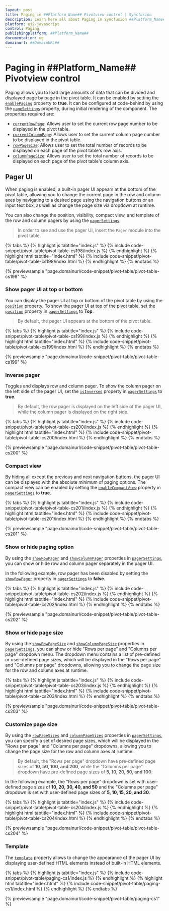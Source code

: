 ```yaml
---
layout: post
title: Paging in ##Platform_Name## Pivotview control | Syncfusion
description: Learn here all about Paging in Syncfusion ##Platform_Name## Pivotview control of Syncfusion Essential JS 2 and more.
platform: ej2-javascript
control: Paging 
publishingplatform: ##Platform_Name##
documentation: ug
domainurl: ##DomainURL##
---
```


# Paging in ##Platform_Name## Pivotview control

Paging allows you to load large amounts of data that can be divided and displayed page by page in the pivot table. It can be enabled by setting the [`enablePaging`](https://ej2.syncfusion.com/javascript/documentation/api/pivotview#enablepaging) property to **true**. It can be configured at code-behind by using the [`pageSettings`](https://ej2.syncfusion.com/javascript/documentation/api/pivotview#pagesettings) property, during initial rendering of the component. The properties required are:

* [`currentRowPage`](https://ej2.syncfusion.com/javascript/documentation/api/pivotview/pageSettings/#currentrowpage): Allows user to set the current row page number to be displayed in the pivot table.
* [`currentColumnPage`](https://ej2.syncfusion.com/javascript/documentation/api/pivotview/pageSettings/#currentcolumnpage): Allows user to set the current column page number to be displayed in the pivot table.
* [`rowPageSize`](https://ej2.syncfusion.com/javascript/documentation/api/pivotview/pageSettings/#rowpagesize): Allows user to set the total number of records to be displayed on each page of the pivot table's row axis.
* [`columnPageSize`](https://ej2.syncfusion.com/javascript/documentation/api/pivotview/pageSettings/#columnpagesize): Allows user to set the total number of records to be displayed on each page of the pivot table's column axis.

## Pager UI

When paging is enabled, a built-in pager UI appears at the bottom of the pivot table, allowing you to change the current page in the row and column axes by navigating to a desired page using the navigation buttons or an input text box, as well as change the page size via dropdown at runtime.

You can also change the position, visibility, compact view, and template of the row and column pagers by using the [`pagerSettings`](https://ej2.syncfusion.com/javascript/documentation/api/pivotview#pagersettings).

> In order to see and use the pager UI, insert the `Pager` module into the pivot table.

{% tabs %}
{% highlight js tabtitle="index.js" %}
{% include code-snippet/pivot-table/pivot-table-cs198/index.js %}
{% endhighlight %}
{% highlight html tabtitle="index.html" %}
{% include code-snippet/pivot-table/pivot-table-cs198/index.html %}
{% endhighlight %}
{% endtabs %}
        
{% previewsample "page.domainurl/code-snippet/pivot-table/pivot-table-cs198" %}

### Show pager UI at top or bottom

You can display the pager UI at top or bottom of the pivot table by using the [`position`](https://ej2.syncfusion.com/javascript/documentation/api/pivotview/pagerSettings/#position) property. To show the pager UI at top of the pivot table, set the [`position`](https://ej2.syncfusion.com/javascript/documentation/api/pivotview/pagerSettings/#position) property in [`pagerSettings`](https://ej2.syncfusion.com/javascript/documentation/api/pivotview#pagersettings) to **Top**.

> By default, the pager UI appears at the bottom of the pivot table.

{% tabs %}
{% highlight js tabtitle="index.js" %}
{% include code-snippet/pivot-table/pivot-table-cs199/index.js %}
{% endhighlight %}
{% highlight html tabtitle="index.html" %}
{% include code-snippet/pivot-table/pivot-table-cs199/index.html %}
{% endhighlight %}
{% endtabs %}
        
{% previewsample "page.domainurl/code-snippet/pivot-table/pivot-table-cs199" %}

### Inverse pager

Toggles and displays row and column pager. To show the column pager on the left side of the pager UI, set the [`isInversed`](https://ej2.syncfusion.com/javascript/documentation/api/pivotview/pagerSettings/#isinversed) property in [`pagerSettings`](https://ej2.syncfusion.com/javascript/documentation/api/pivotview#pagersettings) to **true**.

> By default, the row pager is displayed on the left side of the pager UI, while the column pager is displayed on the right side.

{% tabs %}
{% highlight js tabtitle="index.js" %}
{% include code-snippet/pivot-table/pivot-table-cs200/index.js %}
{% endhighlight %}
{% highlight html tabtitle="index.html" %}
{% include code-snippet/pivot-table/pivot-table-cs200/index.html %}
{% endhighlight %}
{% endtabs %}
        
{% previewsample "page.domainurl/code-snippet/pivot-table/pivot-table-cs200" %}

### Compact view

By hiding all except the previous and next navigation buttons, the pager UI can be displayed with the absolute minimum of paging options. The compact view can be enabled by setting the [`enableCompactView`](https://ej2.syncfusion.com/javascript/documentation/api/pivotview/pagerSettings/#enablecompactview) property in [`pagerSettings`](https://ej2.syncfusion.com/javascript/documentation/api/pivotview#pagersettings) to **true**.

{% tabs %}
{% highlight js tabtitle="index.js" %}
{% include code-snippet/pivot-table/pivot-table-cs201/index.js %}
{% endhighlight %}
{% highlight html tabtitle="index.html" %}
{% include code-snippet/pivot-table/pivot-table-cs201/index.html %}
{% endhighlight %}
{% endtabs %}
        
{% previewsample "page.domainurl/code-snippet/pivot-table/pivot-table-cs201" %}

### Show or hide paging option

By using the [`showRowPager`](https://ej2.syncfusion.com/javascript/documentation/api/pivotview/pagerSettings/#showrowpager) and [`showColumnPager`](https://ej2.syncfusion.com/javascript/documentation/api/pivotview/pagerSettings/#showcolumnpager) properties in [`pagerSettings`](https://ej2.syncfusion.com/javascript/documentation/api/pivotview#pagersettings), you can show or hide row and column pager separately in the pager UI.

In the following example, row pager has been disabled by setting the [`showRowPager`](https://ej2.syncfusion.com/javascript/documentation/api/pivotview/pagerSettings/#showrowpager) property in [`pagerSettings`](https://ej2.syncfusion.com/javascript/documentation/api/pivotview#pagersettings) to **false**.

{% tabs %}
{% highlight js tabtitle="index.js" %}
{% include code-snippet/pivot-table/pivot-table-cs202/index.js %}
{% endhighlight %}
{% highlight html tabtitle="index.html" %}
{% include code-snippet/pivot-table/pivot-table-cs202/index.html %}
{% endhighlight %}
{% endtabs %}
        
{% previewsample "page.domainurl/code-snippet/pivot-table/pivot-table-cs202" %}

### Show or hide page size

By using the [`showRowPageSize`](https://ej2.syncfusion.com/javascript/documentation/api/pivotview/pagerSettings/#showrowpagesize) and [`showColumnPageSize`](https://ej2.syncfusion.com/javascript/documentation/api/pivotview/pagerSettings/#showcolumnpagesize) properties in [`pagerSettings`](https://ej2.syncfusion.com/javascript/documentation/api/pivotview#pagersettings), you can show or hide "Rows per page" and "Columns per page" dropdown menu. The dropdown menu contains a list of pre-defined or user-defined page sizes, which will be displayed in the "Rows per page" and "Columns per page" dropdowns, allowing you to change the page size for the row and column axes at runtime.

{% tabs %}
{% highlight js tabtitle="index.js" %}
{% include code-snippet/pivot-table/pivot-table-cs203/index.js %}
{% endhighlight %}
{% highlight html tabtitle="index.html" %}
{% include code-snippet/pivot-table/pivot-table-cs203/index.html %}
{% endhighlight %}
{% endtabs %}
        
{% previewsample "page.domainurl/code-snippet/pivot-table/pivot-table-cs203" %}

### Customize page size

By using the [`rowPageSizes`](https://ej2.syncfusion.com/javascript/documentation/api/pivotview/pagerSettings/#rowpagesizes) and [`columnPageSizes`](https://ej2.syncfusion.com/javascript/documentation/api/pivotview/pagerSettings/#columnpagesizes) properties in [`pagerSettings`](https://ej2.syncfusion.com/javascript/documentation/api/pivotview#pagerSettings), you can specify a set of desired page sizes, which will be displayed in the "Rows per page" and "Columns per page" dropdowns, allowing you to change the page size for the row and column axes at runtime.

> By default, the "Rows per page" dropdown have pre-defined page sizes of **10, 50, 100, and 200**, while the "Columns per page" dropdown have pre-defined page sizes of **5, 10, 20, 50, and 100**.

In the following example, the "Rows per page" dropdown is set with user-defined page sizes of **10, 20, 30, 40, and 50** and the "Columns per page" dropdown is set with user-defined page sizes of **5, 10, 15, 20, and 30**.

{% tabs %}
{% highlight js tabtitle="index.js" %}
{% include code-snippet/pivot-table/pivot-table-cs204/index.js %}
{% endhighlight %}
{% highlight html tabtitle="index.html" %}
{% include code-snippet/pivot-table/pivot-table-cs204/index.html %}
{% endhighlight %}
{% endtabs %}
        
{% previewsample "page.domainurl/code-snippet/pivot-table/pivot-table-cs204" %}

### Template

The [`template`](https://ej2.syncfusion.com/javascript/documentation/api/pivotview/pagerSettings/#template) property allows to change the appearance of the pager UI by displaying user-defined HTML elements instead of built-in HTML elements.

{% tabs %}
{% highlight js tabtitle="index.js" %}
{% include code-snippet/pivot-table/paging-cs1/index.js %}
{% endhighlight %}
{% highlight html tabtitle="index.html" %}
{% include code-snippet/pivot-table/paging-cs1/index.html %}
{% endhighlight %}
{% endtabs %}
        
{% previewsample "page.domainurl/code-snippet/pivot-table/paging-cs1" %}